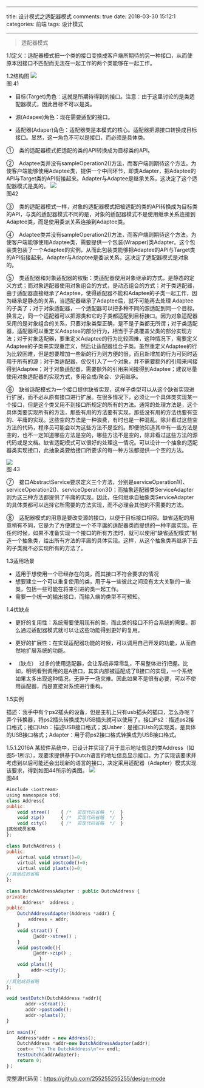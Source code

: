﻿
---
title: 设计模式之适配器模式
comments: true
date: 2018-03-30 15:12:1
categories: 前端
tags: 设计模式

---

>  适配器模式

1.1定义：适配器模式把一个类的接口变换成客户端所期待的另一种接口，从而使原本因接口不匹配而无法在一起工作的两个类能够在一起工作。

1.2结构图
![ ](http://images.cnblogs.com/cnblogs_com/cliy-10/1232443/o_41.png)    
图 41

* 目标(Target)角色：这就是所期待得到的接口。注意：由于这里讨论的是类适配器模式，因此目标不可以是类。

* 源(Adapee)角色：现在需要适配的接口。

* 适配器(Adaper)角色：适配器类是本模式的核心。适配器把源接口转换成目标接口。显然，这一角色不可以是接口，而必须是具体类。

①　类的适配器模式把适配的类的API转换成为目标类的API。

②　Adaptee类并没有sampleOperation2()方法，而客户端则期待这个方法。为使客户端能够使用Adaptee类，提供一个中间环节，即类Adapter，把Adaptee的API与Target类的API衔接起来。Adapter与Adaptee是继承关系，这决定了这个适配器模式是类的。
![ ](http://images.cnblogs.com/cnblogs_com/cliy-10/1232443/o_42.png)    
图42

③　类的适配器模式一样，对象的适配器模式把被适配的类的API转换成为目标类的API，与类的适配器模式不同的是，对象的适配器模式不是使用继承关系连接到Adaptee类，而是使用委派关系连接到Adaptee类。

④　Adaptee类并没有sampleOperation2()方法，而客户端则期待这个方法。为使客户端能够使用Adaptee类，需要提供一个包装(Wrapper)类Adapter。这个包装类包装了一个Adaptee的实例，从而此包装类能够把Adaptee的API与Target类的API衔接起来。Adapter与Adaptee是委派关系，这决定了适配器模式是对象的。

⑤　类适配器和对象适配器的权衡：类适配器使用对象继承的方式，是静态的定义方式；而对象适配器使用对象组合的方式，是动态组合的方式；对于类适配器，由于适配器直接继承了Adaptee，使得适配器不能和Adaptee的子类一起工作，因为继承是静态的关系，当适配器继承了Adaptee后，就不可能再去处理  Adaptee的子类了；对于对象适配器，一个适配器可以把多种不同的源适配到同一个目标。换言之，同一个适配器可以把源类和它的子类都适配到目标接口。因为对象适配器采用的是对象组合的关系，只要对象类型正确，是不是子类都无所谓；对于类适配器，适配器可以重定义Adaptee的部分行为，相当于子类覆盖父类的部分实现方法；对于对象适配器，要重定义Adaptee的行为比较困难，这种情况下，需要定义Adaptee的子类来实现重定义，然后让适配器组合子类。虽然重定义Adaptee的行为比较困难，但是想要增加一些新的行为则方便的很，而且新增加的行为可同时适用于所有的源；对于类适配器，仅仅引入了一个对象，并不需要额外的引用来间接得到Adaptee；对于对象适配器，需要额外的引用来间接得到Adaptee；建议尽量使用对象适配器的实现方式，多用合成/聚合、少用继承。

⑥　缺省适配模式为一个接口提供缺省实现，这样子类型可以从这个缺省实现进行扩展，而不必从原有接口进行扩展。在很多情况下，必须让一个具体类实现某一个接口，但是这个类又用不到接口所规定的所有的方法。通常的处理方法是，这个具体类要实现所有的方法，那些有用的方法要有实现，那些没有用的方法也要有空的、平庸的实现。这些空的方法是一种浪费，有时也是一种混乱。除非看过这些空方法的代码，程序员可能会以为这些方法不是空的。即便他知道其中有一些方法是空的，也不一定知道哪些方法是空的，哪些方法不是空的，除非看过这些方法的源代码或是文档。缺省适配模式可以很好的处理这一情况。可以设计一个抽象的适配器类实现接口，此抽象类要给接口所要求的每一种方法都提供一个空的方法。

![ ](http://images.cnblogs.com/cnblogs_com/cliy-10/1232443/o_43.png)    
图 43

⑦　接口AbstractService要求定义三个方法，分别是serviceOperation1()、serviceOperation2()、serviceOperation3()；而抽象适配器类ServiceAdapter则为这三种方法都提供了平庸的实现。因此，任何继承自抽象类ServiceAdapter的具体类都可以选择它所需要的方法实现，而不必理会其他的不需要的方法。


⑧　适配器模式的用意是要改变源的接口，以便于目标接口相容。缺省适配的用意稍有不同，它是为了方便建立一个不平庸的适配器类而提供的一种平庸实现。在任何时候，如果不准备实现一个接口的所有方法时，就可以使用“缺省适配模式”制造一个抽象类，给出所有方法的平庸的具体实现。这样，从这个抽象类再继承下去的子类就不必实现所有的方法了。

1.3适用场景
* 适用于想使用一个已经存在的类，而其接口不符合要求的情况
* 想要建立一个可以重复使用的类，用于与一些彼此之间没有太大关联的一些类，包括一些可能在将来引进的类一起工作。
* 需要一个统一的输出接口，而输入端的类型不可预知。

1.4优缺点

* 更好的复用性：系统需要使用现有的类，而此类的接口不符合系统的需要。那么通过适配器模式就可以让这些功能得到更好的复用。

* 更好的扩展性：在实现适配器功能的时候，可以调用自己开发的功能，从而自然地扩展系统的功能。

* （缺点）　过多的使用适配器，会让系统非常零乱，不易整体进行把握。比如，明明看到调用的是A接口，其实内部被适配成了B接口的实现，一个系统如果太多出现这种情况，无异于一场灾难。因此如果不是很有必要，可以不使用适配器，而是直接对系统进行重构。

1.5实例

描述：我手中有个ps2插头的设备，但是主机上只有usb插头的插口，怎么办呢？弄个转换器，将ps2插头转换成为USB插头就可以使用了。接口Ps2：描述ps2接口格式；接口Usb：描述USB接口格式；类Usber：是接口Usb的实现类，是具体的USB接口格式；Adapter：用于将ps2接口格式转换成为USB接口格式。

1.5.1.2016A
某软件系统中，已设计并实现了用于显示地址信息的类Address（如图5-1所示），现要求提供基于Dutch语言的地址信息显示接口。为了实现该要求并考虑到以后可能还会出现新的语言的接口，决定采用适配器（Adapter）模式实现该要求，得到如图44所示的类图。 
![ ](http://images.cnblogs.com/cnblogs_com/cliy-10/1232443/o_44.png)    
图44

```javascript
#include <iostream> 
using namespace std; 
class Address{ 
public: 
    void stree()    { /*  实现代码省略  */  } 
    void zip()      { /*  实现代码省略  */  } 
    void city()     { /*  实现代码省略  */  } 
∥其他成员省略 
}; 
     
class DutchAddress { 
public: 
    virtual void straat()=0; 
    virtual void postcode()=0; 
    virtual void plaats()=0;     
//其他成员省略 
}; 
  
class DutchAddressAdapter : public DutchAddress { 
private:          
      Address*  address ; 
public: 
    DutchAddressAdapter(Address *addr) { 
        address = addr; 
    } 
    void straat() {   
          addr->stree() ; 
    } 
    void postcode(){ 
          addr->zip() ; 
            } 
    void plats(){    
         addr->city(); 
    } 
//其他成员省略 
}; 
  
void testDutch(DutchAddress *addr){ 
       addr->straat(); 
       addr->postcode(); 
       addr->plaats(); 
} 
  
int main(){ 
    Address*addr = new Address();   
    DutchAddress *addr=new DutchAddressAdaptor(addr);                       
    cout<< "\n The DutchAddress\n"<< endl; 
    testDutch(addrAdapter); 
    return 0; 
}；
```

完整源代码见：https://github.com/255255255255/design-mode
